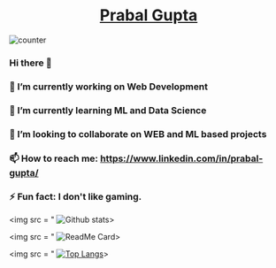 <h1 align="center"><a href="https://prabalgupta12.github.io/">Prabal Gupta</a></h1>

![counter](https://en7k4niarxtrtbv.m.pipedream.net)
### Hi there 👋
### 🔭 I’m currently working on Web Development
### 🌱 I’m currently learning ML and Data Science 
### 👯 I’m looking to collaborate on WEB and ML based projects
### 📫 How to reach me: https://www.linkedin.com/in/prabal-gupta/
### ⚡ Fun fact: I don't like gaming.
<p align = "centre" >
  
<img src = " ![Github stats](https://github-readme-stats.vercel.app/api?username=prabalgupta12&count_private=true&show_icons=true&theme=tokyonight&hide=issues)>

<img src = " ![ReadMe Card](https://github-readme-stats.vercel.app/api/pin/?username=prabalgupta12&repo=prabalgupta12.github.io&theme=radical)>

<img src = " [![Top Langs](https://github-readme-stats.vercel.app/api/top-langs/?username=prabalgupta12&langs_count=4)](https://github.com/prabalgupta12/github-readme-stats)>
</p>
